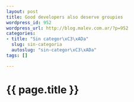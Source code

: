 ```yaml
--- 
layout: post
title: Good developers also deserve groupies
wordpress_id: 952
wordpress_url: http://blog.malev.com.ar/?p=952
categories: 
- title: "Sin categor\xC3\xADa"
  slug: sin-categoria
  autoslug: "sin-categor\xC3\xADa"
tags: []

---
```

{{ page.title }}
================

